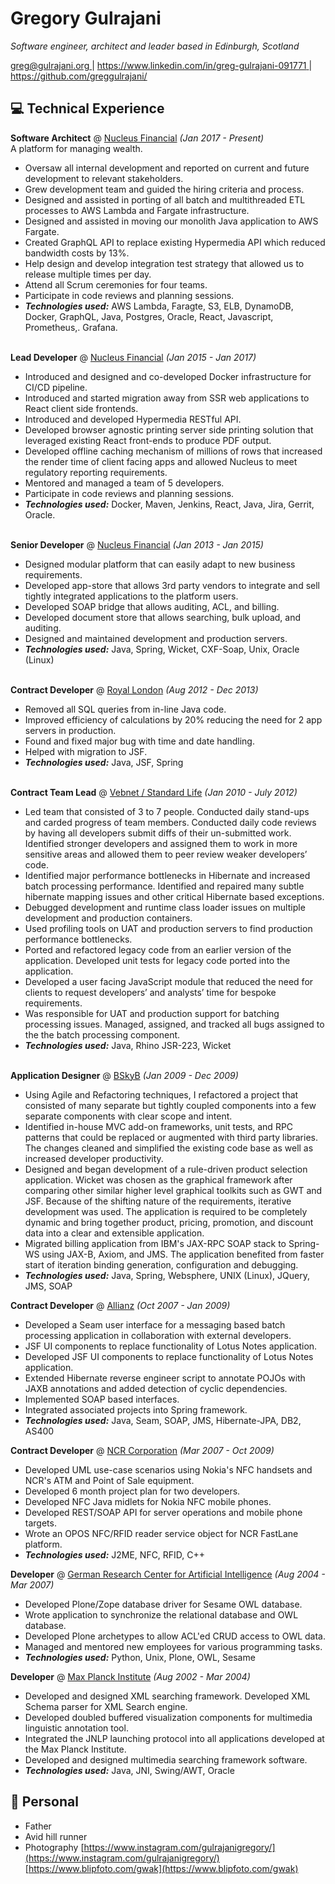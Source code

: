 # Gregory Gulrajani

_Software engineer, architect and leader based in Edinburgh, Scotland_ <br>

[greg@gulrajani.org ](mailto:greg@gulrajani.org) | [https://www.linkedin.com/in/greg-gulrajani-091771 ](https://www.linkedin.com/in/greg-gulrajani-091771/) | [https://github.com/greggulrajani/ ](https://github.com/greggulrajani/)

## 💻 Technical Experience

**Software Architect** @ [Nucleus Financial](https://www.nucleusfinancial.com/) _(Jan 2017 - Present)_ <br>
A platform for managing wealth.
- Oversaw all internal development and reported on current and future development to relevant stakeholders.
- Grew development team and guided the hiring criteria and process.
- Designed and assisted in porting of all batch and multithreaded ETL processes to AWS Lambda and Fargate infrastructure.
- Designed and assisted in moving our monolith Java application to AWS Fargate.
- Created GraphQL API to replace existing Hypermedia API which reduced bandwidth costs by 13%.
- Help design and develop integration test strategy that allowed us to release
multiple times per day.
- Attend all Scrum ceremonies for four teams.
- Participate in code reviews and planning sessions.
- **_Technologies used:_** AWS Lambda, Faragte, S3, ELB, DynamoDB, Docker, GraphQL, Java, Postgres, Oracle, React, Javascript, Prometheus,. Grafana.
<br><br>

**Lead Developer** @ [Nucleus Financial](https://www.nucleusfinancial.com/) _(Jan 2015   - Jan 2017)_ <br>
- Introduced and designed and co-developed Docker infrastructure for CI/CD pipeline. 
- Introduced and started migration away from SSR web applications to React client side frontends.
- Introduced and developed Hypermedia RESTful API.
- Developed browser agnostic printing server side printing solution that
leveraged existing React front-ends to produce PDF output.
- Developed offline caching mechanism of millions of rows that increased the
render time of client facing apps and allowed Nucleus to meet regulatory
reporting requirements.
- Mentored and managed a team of 5 developers.
- Participate in code reviews and planning sessions.
- **_Technologies used:_** Docker, Maven, Jenkins, React, Java, Jira, Gerrit, Oracle.
<br><br>

**Senior Developer** @ [Nucleus Financial](https://www.nucleusfinancial.com/) _(Jan 2013 - Jan 2015)_ <br>
- Designed modular platform that can easily adapt to new business requirements.
- Developed app-store that allows 3rd party vendors to integrate and sell tightly integrated applications to the platform users.
- Developed SOAP bridge that allows auditing, ACL, and billing.
- Developed document store that allows searching, bulk upload, and auditing.
- Designed and maintained development and production servers.
- **_Technologies used:_** Java, Spring, Wicket, CXF-Soap, Unix, Oracle (Linux)
<br><br>

**Contract Developer** @ [Royal London](http://royallondon.com/) _(Aug 2012 - Dec 2013)_ <br>
- Removed all SQL queries from in-line Java code.
- Improved efficiency of calculations by 20% reducing the need for 2 app servers in production.
- Found and fixed major bug with time and date handling.
- Helped with migration to JSF.
- **_Technologies used:_** Java, JSF, Spring 
  <br><br>

**Contract Team Lead** @ [Vebnet / Standard Life](https://www.standardlife.com/) _(Jan 2010 - July 2012)_ <br>
- Led team that consisted of 3 to 7 people. Conducted daily stand-ups and carded progress of team members. Conducted daily code reviews by having all developers submit diffs of their un-submitted work. Identified stronger developers and assigned them to work in more sensitive areas and allowed them to peer review weaker developers’ code.
- Identified major performance bottlenecks in Hibernate and increased batch processing performance. Identified and repaired many subtle hibernate mapping issues and other critical Hibernate based exceptions.
- Debugged development and runtime class loader issues on multiple development and production containers.
- Used profiling tools on UAT and production servers to find production performance bottlenecks.
- Ported and refactored legacy code from an earlier version of the application. Developed unit tests for legacy code ported into the application.
- Developed a user facing JavaScript module that reduced the need for clients to request developers’ and analysts’ time for bespoke requirements.
- Was responsible for UAT and production support for batching processing
issues. Managed, assigned, and tracked all bugs assigned to the the batch processing component.
- **_Technologies used:_** Java, Rhino JSR-223, Wicket
<br><br>

**Application Designer** @ [BSkyB](https://www.sky.com/) _(Jan 2009 - Dec 2009)_ <br>
- Using Agile and Refactoring techniques, I refactored a project that consisted of many separate but tightly coupled components into a few separate components with clear scope and intent.
- Identified in-house MVC add-on frameworks, unit tests, and RPC patterns that could be replaced or augmented with third party libraries. The changes cleaned and simplified the existing code base as well as increased developer productivity.
- Designed and began development of a rule-driven product selection application. Wicket was chosen as the graphical framework after comparing other similar higher level graphical toolkits such as GWT and JSF. Because of the shifting nature of the requirements, iterative development was used. The application is required to be completely dynamic and bring together product, pricing, promotion, and discount data into a clear and extensible application.
- Migrated billing application from IBM's JAX-RPC SOAP stack to Spring-WS using JAX-B, Axiom, and JMS. The application benefited from faster start of iteration binding generation, configuration and debugging.
- **_Technologies used:_** Java, Spring, Websphere, UNIX (Linux), JQuery, JMS, SOAP

**Contract Developer** @ [Allianz](https://www.allianz.com/) _(Oct 2007 - Jan 2009)_ <br>
- Developed a Seam user interface for a messaging based batch processing application in collaboration with external developers.
- JSF UI components to replace functionality of Lotus Notes application.
- Developed JSF UI components to replace functionality of Lotus Notes application.
- Extended Hibernate reverse engineer script to annotate POJOs with JAXB
annotations and added detection of cyclic dependencies.
- Implemented SOAP based interfaces.
- Integrated associated projects into Spring framework.
- **_Technologies used:_** Java, Seam, SOAP, JMS, Hibernate-JPA, DB2, AS400

**Contract Developer** @ [NCR Corporation](https://www.ncr.com/) _(Mar 2007 - Oct 2009)_ <br>
- Developed UML use-case scenarios using Nokia's NFC handsets and NCR's ATM and Point of Sale equipment.
- Developed 6 month project plan for two developers.
- Developed NFC Java midlets for Nokia NFC mobile phones.
- Developed REST/SOAP API for server operations and mobile phone targets.
- Wrote an OPOS NFC/RFID reader service object for NCR FastLane platform.
- **_Technologies used:_** J2ME, NFC, RFID, C++

**Developer** @ [German Research Center for Artificial Intelligence](https://www.dfki.de/) _(Aug 2004 - Mar 2007)_ <br>
- Developed Plone/Zope database driver for Sesame OWL database.
- Wrote application to synchronize the relational database and OWL database.
- Developed Plone archetypes to allow ACL'ed CRUD access to OWL data.
- Managed and mentored new employees for various programming tasks.
- **_Technologies used:_** Python, Unix, Plone, OWL, Sesame

**Developer** @ [Max Planck Institute](https://www.mpi.nl/) _(Aug 2002 - Mar 2004)_ <br>
- Developed and designed XML searching framework.
Developed XML Schema parser for XML Search engine.
- Developed doubled buffered visualization components for multimedia linguistic annotation tool.
- Integrated the JNLP launching protocol into all applications developed at the Max Planck Institute.
- Developed and designed multimedia searching framework software.
- **_Technologies used:_** Java, JNI, Swing/AWT, Oracle

## 📌 Personal
- Father
- Avid hill runner 
- Photography [https://www.instagram.com/gulrajanigregory/](https://www.instagram.com/gulrajanigregory/) [https://www.blipfoto.com/gwak](https://www.blipfoto.com/gwak)
  <br><br>
